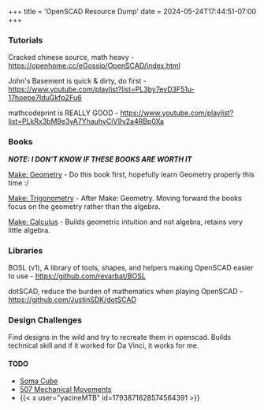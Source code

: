 +++
title = 'OpenSCAD Resource Dump'
date = 2024-05-24T17:44:51-07:00
+++

### Tutorials
Cracked chinese source, math heavy - https://openhome.cc/eGossip/OpenSCAD/index.html

John's Basement is quick & dirty, do first - https://www.youtube.com/playlist?list=PL3by7evD3F51u-17hoepe7IduGkfp2Fu6

mathcodeprint is REALLY GOOD - https://www.youtube.com/playlist?list=PLkRx3bM9e3yA7YhauhvCiV9v2a4RBp0Xa

### Books
***NOTE: I DON'T KNOW IF THESE BOOKS ARE WORTH IT***

[Make: Geometry](https://www.amazon.com/Make-Geometry-coding-printing-building/dp/1680456717/) - Do this book first, hopefully learn Geometry properly this time :/

[Make: Trigonometry](https://www.amazon.com/MAKE-Trigonometry-triangles-analytic-geometry/dp/1680457985) - After Make: Geometry. Moving forward the books focus on the geometry rather than the algebra.

[Make: Calculus](https://www.amazon.com/Make-Calculus-models-visualize-explore/dp/168045739X/) - Builds geometric intuition and not algebra, retains very little algebra.


### Libraries
BOSL (v1), A library of tools, shapes, and helpers making OpenSCAD easier to use - https://github.com/revarbat/BOSL

dotSCAD, reduce the burden of mathematics when playing OpenSCAD - https://github.com/JustinSDK/dotSCAD

### Design Challenges
Find designs in the wild and try to recreate them in openscad. Builds technical skill and if it worked for Da Vinci, it works for me.

#### TODO
- [Soma Cube](https://en.wikipedia.org/wiki/Soma_cube)
- [507 Mechanical Movements](https://507movements.com/)
- {{< x user="yacineMTB" id=1793871628574564391 >}}
